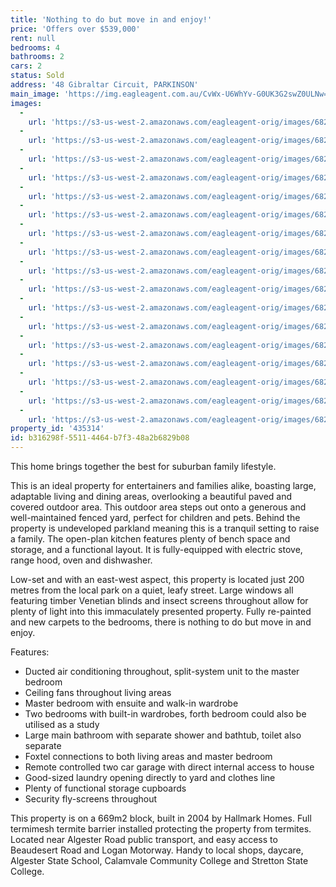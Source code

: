 ```yaml
---
title: 'Nothing to do but move in and enjoy!'
price: 'Offers over $539,000'
rent: null
bedrooms: 4
bathrooms: 2
cars: 2
status: Sold
address: '48 Gibraltar Circuit, PARKINSON'
main_image: 'https://img.eagleagent.com.au/CvWx-U6WhYv-G0UK3G2swZ0ULNw=/1280x854/smart/https://s3-us-west-2.amazonaws.com/eagleagent-orig/images/6823107/117981799-image-M.jpg'
images:
  -
    url: 'https://s3-us-west-2.amazonaws.com/eagleagent-orig/images/6823123/117981799-image-Q.jpg'
  -
    url: 'https://s3-us-west-2.amazonaws.com/eagleagent-orig/images/6823122/117981799-image-P.jpg'
  -
    url: 'https://s3-us-west-2.amazonaws.com/eagleagent-orig/images/6823121/117981799-image-O.jpg'
  -
    url: 'https://s3-us-west-2.amazonaws.com/eagleagent-orig/images/6823120/117981799-image-N.jpg'
  -
    url: 'https://s3-us-west-2.amazonaws.com/eagleagent-orig/images/6823119/117981799-image-L.jpg'
  -
    url: 'https://s3-us-west-2.amazonaws.com/eagleagent-orig/images/6823118/117981799-image-K.jpg'
  -
    url: 'https://s3-us-west-2.amazonaws.com/eagleagent-orig/images/6823117/117981799-image-J.jpg'
  -
    url: 'https://s3-us-west-2.amazonaws.com/eagleagent-orig/images/6823116/117981799-image-I.jpg'
  -
    url: 'https://s3-us-west-2.amazonaws.com/eagleagent-orig/images/6823115/117981799-image-H.jpg'
  -
    url: 'https://s3-us-west-2.amazonaws.com/eagleagent-orig/images/6823114/117981799-image-G.jpg'
  -
    url: 'https://s3-us-west-2.amazonaws.com/eagleagent-orig/images/6823113/117981799-image-F.jpg'
  -
    url: 'https://s3-us-west-2.amazonaws.com/eagleagent-orig/images/6823112/117981799-image-E.jpg'
  -
    url: 'https://s3-us-west-2.amazonaws.com/eagleagent-orig/images/6823111/117981799-image-D.jpg'
  -
    url: 'https://s3-us-west-2.amazonaws.com/eagleagent-orig/images/6823110/117981799-image-C.jpg'
  -
    url: 'https://s3-us-west-2.amazonaws.com/eagleagent-orig/images/6823109/117981799-image-B.jpg'
  -
    url: 'https://s3-us-west-2.amazonaws.com/eagleagent-orig/images/6823108/117981799-image-A.jpg'
  -
    url: 'https://s3-us-west-2.amazonaws.com/eagleagent-orig/images/6823107/117981799-image-M.jpg'
property_id: '435314'
id: b316298f-5511-4464-b7f3-48a2b6829b08
---
```

This home brings together the best for suburban family lifestyle.

This is an ideal property for entertainers and families alike, boasting large, adaptable living and dining areas, overlooking a beautiful paved and covered outdoor area. This outdoor area steps out onto a generous and well-maintained fenced yard, perfect for children and pets. Behind the property is undeveloped parkland meaning this is a tranquil setting to raise a family. The open-plan kitchen features plenty of bench space and storage, and a functional layout. It is fully-equipped with electric stove, range hood, oven and dishwasher.

Low-set and with an east-west aspect, this property is located just 200 metres from the local park on a quiet, leafy street. Large windows all featuring timber Venetian blinds and insect screens throughout allow for plenty of light into this immaculately presented property. Fully re-painted and new carpets to the bedrooms, there is nothing to do but move in and enjoy.

Features:
*  Ducted air conditioning throughout, split-system unit to the master bedroom
*  Ceiling fans throughout living areas
*  Master bedroom with ensuite and walk-in wardrobe
*  Two bedrooms with built-in wardrobes, forth bedroom could also be utilised as a study
*  Large main bathroom with separate shower and bathtub, toilet also separate
*  Foxtel connections to both living areas and master bedroom
*  Remote controlled two car garage with direct internal access to house
*  Good-sized laundry opening directly to yard and clothes line
*  Plenty of functional storage cupboards
*  Security fly-screens throughout

This property is on a 669m2 block, built in 2004 by Hallmark Homes. Full termimesh termite barrier installed protecting the property from termites. Located near Algester Road public transport, and easy access to Beaudesert Road and Logan Motorway. Handy to local shops, daycare, Algester State School, Calamvale Community College and Stretton State College.
